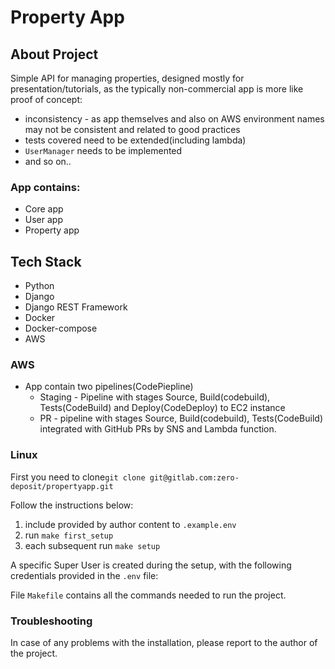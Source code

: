 # Property App

## About Project
Simple API for managing properties, designed mostly for presentation/tutorials, as the typically
non-commercial app is more like proof of concept:
* inconsistency - as app themselves and also on AWS environment names may not be consistent and related to good practices
* tests covered need to be extended(including lambda)
* `UserManager` needs to be implemented
* and so on..

### App contains:
* Core app
* User app
* Property app

## Tech Stack

* Python
* Django
* Django REST Framework
* Docker
* Docker-compose
* AWS

### AWS
* App contain two pipelines(CodePiepline)
  - Staging - Pipeline with stages Source, Build(codebuild), Tests(CodeBuild) and Deploy(CodeDeploy) to EC2 instance
  - PR - pipeline with stages Source, Build(codebuild), Tests(CodeBuild) integrated with GitHub PRs by SNS and Lambda function.

### Linux 

First you need to clone`git clone git@gitlab.com:zero-deposit/propertyapp.git`

Follow the instructions below:

1. include provided by author content to `.example.env`
2. run `make first_setup`
3. each subsequent run `make setup`

A specific Super User is created during the setup, with the following credentials provided in the `.env` file:

File `Makefile` contains all the commands needed to run the project.

### Troubleshooting
In case of any problems with the installation, please report to the author of the project.

